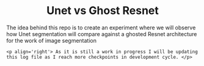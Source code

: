 <h1 align='center'> Unet vs Ghost Resnet </h1>

<div>
  <p align='left'> The idea behind this repo is to create an experiment where we will observe how Unet segmentation will compare against a ghosted Resnet architecture for the work of 
    image segmentation </p>
    
    <p align='right'> As it is still a work in progress I will be updating this log file as I reach more checkpoints in development cycle. </p>
</div>

